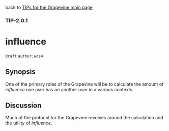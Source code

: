 back to [TIPs for the Grapevine main page](https://github.com/wds4/tapestry-protocol/blob/main/tips/grapevine/README.md)

### TIP-2.0.1
influence
=====

`draft` `author:wds4`

## Synopsis

One of the primary roles of the Grapevine will be to calculate the amount of *influence* one user has on another user in a various contexts. 

## Discussion

Much of the protocol for the Grapevine revolves around the calculation and the utility of *influence*. 
